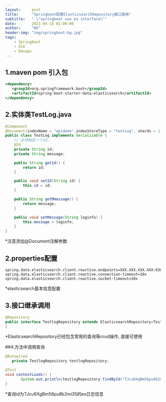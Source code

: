 ```yaml
---
layout:     post
title:      "Springboot配置ElasticsearchRepository接口使用"
subtitle:   " \"springboot use es interface\""
date:       2021-04-18 01:00:00
author:     "WS"
header-img: "img/springboot-bg.jpg"
tags:
    - Springboot
    - ELK
    - Devops
---
```




## 1.maven pom 引入包

```xml
<dependency>
   <groupId>org.springframework.boot</groupId>
   <artifactId>spring-boot-starter-data-elasticsearch</artifactId>
</dependency>
```

## 2.实体类TestLog.java

```java
@Component
@Document(indexName = "apidemo",indexStoreType = "testLog", shards = 1,replicas = 0, refreshInterval = "-1")
public class TestLog implements Serializable {
    // 必须指定一个id，
    @Id
    private String id;
    private String message;

    public String getId() {
        return id;
    }

    public void setId(String id) {
        this.id = id;
    }

    public String getMmessage() {
        return message;
    }

    public void setMessage(String loginfo) {
        this.message = loginfo;
    }
}
```

*注意添加@Document注解参数

## 2.properties配置

```properties
spring.data.elasticsearch.client.reactive.endpoints=XXX.XXX.XXX.XXX:9300
spring.data.elasticsearch.client.reactive.connection-timeout=10s
spring.data.elasticsearch.client.reactive.socket-timeout=10s
```

*elasticsearch基本信息配置

## 3.接口继承调用

```java
@Repository
public interface TestlogRepository extends ElasticsearchRepository<TestLog, String> {
}
```

*ElasticsearchRepository已经包含常用的查询等crud操作, 直接可使用

##4.方法中调用查询

```java
@Autowired
   private TestlogRepository testlogRepository;

@Test
void contextLoads() {
       System.out.println(testlogRepository.findById("TJcu6XgBm56pu8b2mi35").get().getMessage());
}
```

*查询id为TJcu6XgBm56pu8b2mi35的es日志信息